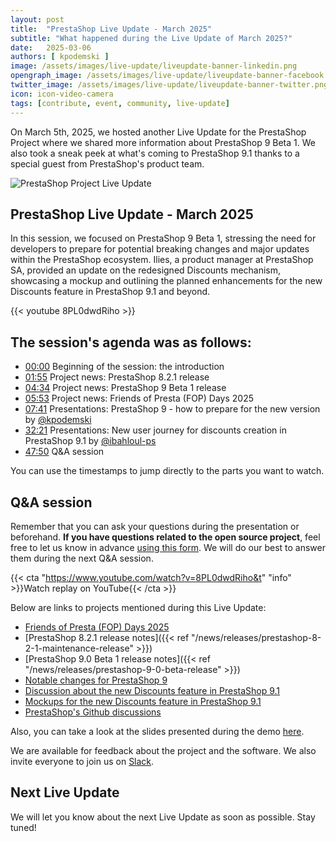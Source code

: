```yaml
---
layout: post
title:  "PrestaShop Live Update - March 2025"
subtitle: "What happened during the Live Update of March 2025?"
date:   2025-03-06
authors: [ kpodemski ]
image: /assets/images/live-update/liveupdate-banner-linkedin.png
opengraph_image: /assets/images/live-update/liveupdate-banner-facebook.png
twitter_image: /assets/images/live-update/liveupdate-banner-twitter.png
icon: icon-video-camera
tags: [contribute, event, community, live-update]
---
```


On March 5th, 2025, we hosted another Live Update for the PrestaShop Project where we shared more information about PrestaShop 9 Beta 1. We also took a sneak peek at what's coming to PrestaShop 9.1 thanks to a special guest from PrestaShop's product team.

![PrestaShop Project Live Update](/assets/images/live-update/liveupdate-banner-linkedin.png)

## PrestaShop Live Update - March 2025

In this session, we focused on PrestaShop 9 Beta 1, stressing the need for developers to prepare for potential breaking changes and major updates within the PrestaShop ecosystem. Ilies, a product manager at PrestaShop SA, provided an update on the redesigned Discounts mechanism, showcasing a mockup and outlining the planned enhancements for the new Discounts feature in PrestaShop 9.1 and beyond.

{{< youtube 8PL0dwdRiho >}}

## The session's agenda was as follows:

- [00:00](https://www.youtube.com/watch?v=8PL0dwdRiho) Beginning of the session: the introduction
- [01:55](https://youtu.be/8PL0dwdRiho?t=115) Project news: PrestaShop 8.2.1 release
- [04:34](https://youtu.be/8PL0dwdRiho?t=274) Project news: PrestaShop 9 Beta 1 release
- [05:53](https://youtu.be/8PL0dwdRiho?t=353) Project news: Friends of Presta (FOP) Days 2025
- [07:41](https://youtu.be/8PL0dwdRiho?t=461) Presentations: PrestaShop 9 - how to prepare for the new version by [@kpodemski](https://github.com/kpodemski)
- [32:21](https://youtu.be/8PL0dwdRiho?t=1941) Presentations: New user journey for discounts creation in PrestaShop 9.1 by [@ibahloul-ps](https://github.com/ibahloul-ps)
- [47:50](https://youtu.be/8PL0dwdRiho?t=2870) Q&A session

You can use the timestamps to jump directly to the parts you want to watch.

## Q&A session

Remember that you can ask your questions during the presentation or beforehand. **If you have questions related to the open source project**, feel free to let us know in advance [using this form](https://forms.gle/FWazuZnXBtFPauFZ7). We will do our best to answer them during the next Q&A session.

{{< cta "https://www.youtube.com/watch?v=8PL0dwdRiho&t" "info" >}}Watch replay on YouTube{{< /cta >}}

Below are links to projects mentioned during this Live Update:

- [Friends of Presta (FOP) Days 2025](https://friendsofpresta.org/friends-of-presta-day-fop-day/)
- [PrestaShop 8.2.1 release notes]({{< ref "/news/releases/prestashop-8-2-1-maintenance-release" >}})
- [PrestaShop 9.0 Beta 1 release notes]({{< ref "/news/releases/prestashop-9-0-beta-release" >}})
- [Notable changes for PrestaShop 9](https://devdocs.prestashop-project.org/9/modules/core-updates/9.0/)
- [Discussion about the new Discounts feature in PrestaShop 9.1](https://github.com/PrestaShop/PrestaShop/discussions/37972)
- [Mockups for the new Discounts feature in PrestaShop 9.1](https://www.figma.com/design/EuEiXX0isa1S43MBZ2O9ON/Discounts?node-id=740-86653&p=f&t=zuojsAUU2JnwBCKQ-0)
- [PrestaShop's Github discussions](https://github.com/PrestaShop/PrestaShop/discussions/)

Also, you can take a look at the slides presented during the demo [here](https://docs.google.com/presentation/d/1eJZbyiYSxkB5gqI2QrLjZVMHJmR8dwBcgEHwfVuDmFI/edit?usp=sharing).

We are available for feedback about the project and the software. We also invite everyone to join us on [Slack](https://www.prestashop-project.org/slack/).

## Next Live Update

We will let you know about the next Live Update as soon as possible. Stay tuned!
